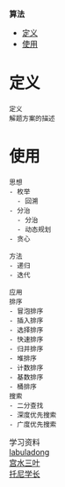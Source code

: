 **算法**
- [定义](#定义)
- [使用](#使用)
 
# 定义 #
```
定义
解题方案的描述
```

# 使用 #
```
思想
- 枚举
  - 回溯
- 分治
  - 分治
  - 动态规划
- 贪心

方法
- 递归
- 迭代

应用
排序
- 冒泡排序
- 插入排序
- 选择排序
- 快速排序
- 归并排序
- 堆排序
- 计数排序
- 基数排序
- 桶排序
搜索
- 二分查找
- 深度优先搜索
- 广度优先搜索
```

学习资料  
[labuladong]()  
[宫水三叶]()  
[托尼学长]()  

